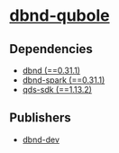 # [dbnd-qubole](https://pypi.org/project/dbnd-qubole)

## Dependencies
- [dbnd (==0.31.1)](packages/d/dbnd.md)
- [dbnd-spark (==0.31.1)](packages/d/dbnd-spark.md)
- [qds-sdk (==1.13.2)](packages/q/qds-sdk.md)



## Publishers
- [dbnd-dev](https://pypi.org/user/dbnd-dev)

